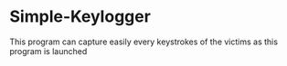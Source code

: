 # Simple-Keylogger
This program can capture easily every keystrokes of the victims as this program is launched
